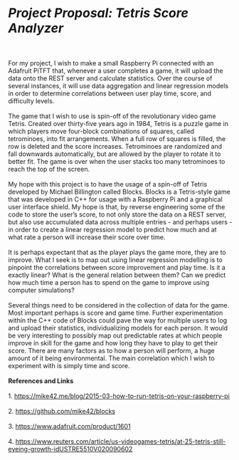   *<h1>Project Proposal: Tetris Score Analyzer</h1>*
  <br></br>
  For my project, I wish to make a small Raspberry Pi connected with an Adafruit PiTFT that, whenever a user completes a game, it will upload the data onto the REST server and calculate statistics. Over the course of several instances, it will use data aggregation and linear regression models in order to determine correlations between user play time, score, and difficulty levels.
  <br></br>
	The game that I wish to use is spin-off of the revolutionary video game Tetris. Created over thirty-five years ago in 1984, Tetris is a puzzle game in which players move four-block combinations of squares, called tetrominoes, into fit arrangements. When a full row of squares is filled, the row is deleted and the score increases. Tetrominoes are randomized and fall downwards automatically, but are allowed by the player to rotate it to better fit. The game is over when the user stacks too many tetrominoes to reach the top of the screen.
    <br></br>
	My hope with this project is to have the usage of a spin-off of Tetris developed by Michael Billington called Blocks. Blocks is a Tetris-style game that was developed in C++ for usage with a Raspberry Pi and a graphical user interface shield. My hope is that, by reverse engineering some of the code to store the user’s score, to not only store the data on a REST server, but also use accumulated data across multiple entries - and perhaps users - in order to create a linear regression model to predict how much and at what rate a person will increase their score over time.
    <br></br>
	It is perhaps expectant that as the player plays the game more, they are to improve. What I seek is to map out using linear regression modelling is to pinpoint the correlations between score improvement and play time. Is it a exactly linear? What is the general relation between them? Can we predict how much time a person has to spend on the game to improve using computer simulations? 
    <br></br>
	Several things need to be considered in the collection of data for the game. Most important perhaps is score and game time. Further experimentation within the C++ code of Blocks could pave the way for multiple users to log  and upload their statistics, individualizing models for each person. It would be very interesting to possibly map out predictable rates at which people improve in skill for the game and how long they have to play to get their score. There are many factors as to how a person will perform, a huge amount of it being environmental. The main correlation which I wish to experiment with is simply time and score.
    <br></br>
    **References and Links**
    <br></br>
    1. https://mike42.me/blog/2015-03-how-to-run-tetris-on-your-raspberry-pi
    <br></br>
    2. https://github.com/mike42/blocks
    <br></br>
    3. https://www.adafruit.com/product/1601
    <br></br>
    4. https://www.reuters.com/article/us-videogames-tetris/at-25-tetris-still-eyeing-growth-idUSTRE5510V020090602
